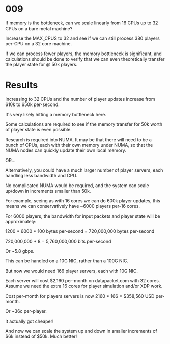 # 009

If memory is the bottleneck, can we scale linearly from 16 CPUs up to 32 CPUs on a bare metal machine?

Increase the MAX_CPUS to 32 and see if we can still process 380 players per-CPU on a 32 core machine.

If we can process fewer players, the memory bottleneck is significant, and calculations should be done to verify that we can even theoretically transfer the player state for @ 50k players.

# Results

Increasing to 32 CPUs and the number of player updates increase from 610k to 650k per-second.

It's very likely hitting a memory bottleneck here. 

Some calculations are required to see if the memory transfer for 50k worth of player state is even possible.

Research is required into NUMA. It may be that there will need to be a bunch of CPUs, each with their own memory under NUMA, so that the NUMA nodes can quickly update their own local memory.

OR...

Alternatively, you could have a much larger number of player servers, each handling less bandwidth and CPU. 

No complicated NUMA would be required, and the system can scale up/down in increments smaller than 50k.

For example, seeing as with 16 cores we can do 600k player updates, this means we can conservatively have ~6000 players per-16 cores. 

For 6000 players, the bandwidth for input packets and player state will be approximately:

1200 * 6000 * 100 bytes per-second = 720,000,000 bytes per-second

720,000,000 * 8 = 5,760,000,000 bits per-second

Or ~5.8 gbps.

This can be handled on a 10G NIC, rather than a 100G NIC.

But now we would need 166 player servers, each with 10G NIC.

Each server will cost $2,160 per-month on datapacket.com with 32 cores. Assume we need the extra 16 cores for player simulation and/or XDP work. 

Cost per-month for players servers is now 2160 * 166 = $358,560 USD per-month.

Or ~36c per-player.

It actually got cheaper!

And now we can scale the system up and down in smaller increments of $6k instead of $50k. Much better!
